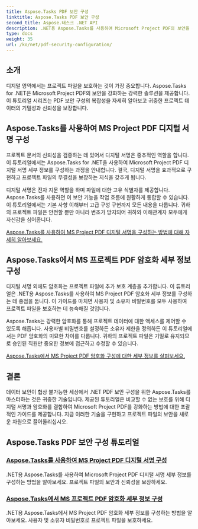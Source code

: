 ```yaml
---
title: Aspose.Tasks PDF 보안 구성
linktitle: Aspose.Tasks PDF 보안 구성
second_title: Aspose.태스크 .NET API
description: .NET용 Aspose.Tasks를 사용하여 Microsoft Project PDF의 보안을 강화하는 방법을 알아보세요. 디지털 서명 및 암호화 기술을 알아보세요.
type: docs
weight: 35
url: /ko/net/pdf-security-configuration/
---
```

## 소개

디지털 영역에서는 프로젝트 파일을 보호하는 것이 가장 중요합니다. Aspose.Tasks for .NET은 Microsoft Project PDF의 보안을 강화하는 강력한 솔루션을 제공합니다. 이 튜토리얼 시리즈는 PDF 보안 구성의 복잡성을 자세히 알아보고 귀중한 프로젝트 데이터의 기밀성과 신뢰성을 보장합니다.

## Aspose.Tasks를 사용하여 MS Project PDF 디지털 서명 구성

프로젝트 문서의 신뢰성을 검증하는 데 있어서 디지털 서명은 중추적인 역할을 합니다. 이 튜토리얼에서는 Aspose.Tasks for .NET을 사용하여 Microsoft Project PDF 디지털 서명 세부 정보를 구성하는 과정을 안내합니다. 결국, 디지털 서명을 효과적으로 구현하고 프로젝트 파일의 무결성을 보장하는 지식을 갖추게 됩니다.

디지털 서명은 전자 지문 역할을 하며 파일에 대한 고유 식별자를 제공합니다. Aspose.Tasks를 사용하면 이 보안 기능을 작업 흐름에 원활하게 통합할 수 있습니다. 이 튜토리얼에서는 기본 사항 이해부터 고급 구성 구현까지 모든 내용을 다룹니다. 귀하의 프로젝트 파일은 안전할 뿐만 아니라 변조가 방지되어 귀하와 이해관계자 모두에게 자신감을 심어줍니다.

[Aspose.Tasks를 사용하여 MS Project PDF 디지털 서명을 구성하는 방법에 대해 자세히 알아보세요.](./pdf-digital-signature-details/)

## Aspose.Tasks에서 MS 프로젝트 PDF 암호화 세부 정보 구성

디지털 서명 외에도 암호화는 프로젝트 파일에 추가 보호 계층을 추가합니다. 이 튜토리얼은 .NET용 Aspose.Tasks를 사용하여 MS Project PDF 암호화 세부 정보를 구성하는 데 중점을 둡니다. 이 가이드를 마치면 사용자 및 소유자 비밀번호를 모두 사용하여 프로젝트 파일을 보호하는 데 능숙해질 것입니다.

Aspose.Tasks는 강력한 암호화를 통해 프로젝트 데이터에 대한 액세스를 제어할 수 있도록 해줍니다. 사용자별 비밀번호를 설정하든 소유자 제한을 정의하든 이 튜토리얼에서는 PDF 암호화의 미묘한 차이를 다룹니다. 귀하의 프로젝트 파일은 기밀로 유지되므로 승인된 직원만 중요한 정보에 접근하고 수정할 수 있습니다.

[Aspose.Tasks에서 MS Project PDF 암호화 구성에 대한 세부 정보를 살펴보세요.](./pdf-encryption-details/)

## 결론

데이터 보안이 협상 불가능한 세상에서 .NET PDF 보안 구성을 위한 Aspose.Tasks를 마스터하는 것은 귀중한 기술입니다. 제공된 튜토리얼은 비교할 수 없는 보호를 위해 디지털 서명과 암호화를 결합하여 Microsoft Project PDF를 강화하는 방법에 대한 포괄적인 가이드를 제공합니다. 지금 이러한 기술을 구현하고 프로젝트 파일의 보안을 새로운 차원으로 끌어올리십시오.

## Aspose.Tasks PDF 보안 구성 튜토리얼
### [Aspose.Tasks를 사용하여 MS Project PDF 디지털 서명 구성](./pdf-digital-signature-details/)
.NET용 Aspose.Tasks를 사용하여 Microsoft Project PDF 디지털 서명 세부 정보를 구성하는 방법을 알아보세요. 프로젝트 파일의 보안과 신뢰성을 보장하세요.
### [Aspose.Tasks에서 MS 프로젝트 PDF 암호화 세부 정보 구성](./pdf-encryption-details/)
.NET용 Aspose.Tasks에서 MS Project PDF 암호화 세부 정보를 구성하는 방법을 알아보세요. 사용자 및 소유자 비밀번호로 프로젝트 파일을 보호하세요.